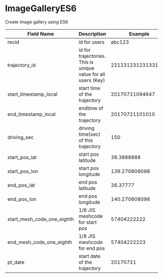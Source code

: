 # ImageGalleryES6


Create Image gallery using ES6 

Field Name | Description | Example
---|---|---
recid | id for users | abc123
trajectory_id | id for trajectories. This is unique value for all users (Key) | 221231231231331212
start_timestamp_local | start time of the trajectory | 20170721094647
end_timestamp_local | endtime of the trajectory | 20170721101010
driving_sec | driving time(sec) of this trajectory | 150
start_pos_lat | start pos latitude | 38.3888888
start_pos_lon | start pos longitude | 139.270808098
end_pos_lat | end pos latitude | 38.37777
end_pos_lon | end pos longitude | 140.270808098
start_mesh_code_one_eighth | 1/8 JIS meshcode for start pos | 57404222222
end_mesh_code_one_eighth | 1/8 JIS meshcode for end pos | 57404222223
pt_date | start date of the trajectory | 20170721
